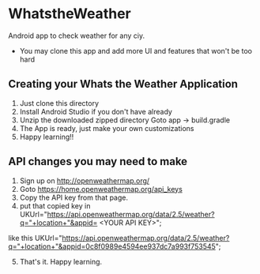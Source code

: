 # WhatstheWeather
Android app to check weather for any ciy.
* You may clone this app and add more UI and features that won't be too hard 

## Creating your Whats the Weather Application
1. Just clone this directory
2. Install Android Studio if you don't have already
3. Unzip the downloaded zipped directory Goto app -> build.gradle
4. The App is ready, just make your own customizations
5. Happy learning!!

## API changes you may need to make
1. Sign up on http://openweathermap.org/
2. Goto https://home.openweathermap.org/api_keys
3. Copy the API key from that page.
4. put that copied key in UKUrl="https://api.openweathermap.org/data/2.5/weather?q="+location+"&appid= &lt;YOUR API KEY&gt;";

like this UKUrl="https://api.openweathermap.org/data/2.5/weather?q="+location+"&appid=0c8f0989e4594ee937dc7a993f753545";

5. That's it. Happy learning.

